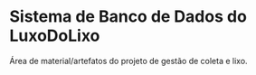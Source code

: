 # Sistema de Banco de Dados do LuxoDoLixo
Área de material/artefatos do projeto de gestão de coleta e lixo.
